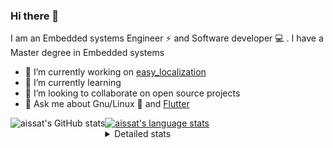 ### Hi there 👋

I am an Embedded systems Engineer ⚡️ and Software developer 💻 . I have a Master degree in Embedded systems
- 🔭 I’m currently working on [easy_localization](https://pub.dev/packages/easy_localization)
- 🌱 I’m currently learning 
- 👯 I’m looking to collaborate on open source projects
- 💬 Ask me about  Gnu/Linux 🐧 and [Flutter](https://flutter.dev) 

<a href="https://profile-summary-for-github.com/user/aissat">
  <img align="left" height="170px" src="https://github-readme-stats.vercel.app/api?username=aissat&show_icons=true&line_height=27&count_private=true&include_all_commits=true" alt="aissat's GitHub stats"/>
  <img src="https://github-readme-stats.vercel.app/api/top-langs/?username=aissat&hide_langs_below=5&layout=compact" alt="aissat's language stats"/>
</a>

<details>
<summary>Detailed stats</summary>
 

### 🧐 Waka Stats

<!--START_SECTION:waka-->
![Code Time](http://img.shields.io/badge/Code%20Time-4%2C555%20hrs%2016%20mins-blue)

![Profile Views](http://img.shields.io/badge/Profile%20Views-2-blue)

![Lines of code](https://img.shields.io/badge/From%20Hello%20World%20I%27ve%20Written--3%20Million%20lines%20of%20code-blue)

**🐱 My GitHub Data** 

> 🏆 109 Contributions in the Year 2022
 > 
> 📦 45.9 kB Used in GitHub's Storage 
 > 
> 💼 Opted to Hire
 > 
> 📜 161 Public Repositories 
 > 
> 🔑 22 Private Repositories  
 > 
**I'm a Night 🦉** 

```text
🌞 Morning    16 commits     █░░░░░░░░░░░░░░░░░░░░░░░░   3.99% 
🌆 Daytime    84 commits     █████░░░░░░░░░░░░░░░░░░░░   20.95% 
🌃 Evening    144 commits    █████████░░░░░░░░░░░░░░░░   35.91% 
🌙 Night      157 commits    █████████░░░░░░░░░░░░░░░░   39.15%

```
📅 **I'm Most Productive on Friday** 

```text
Monday       19 commits     █░░░░░░░░░░░░░░░░░░░░░░░░   4.74% 
Tuesday      74 commits     ████░░░░░░░░░░░░░░░░░░░░░   18.45% 
Wednesday    47 commits     ███░░░░░░░░░░░░░░░░░░░░░░   11.72% 
Thursday     34 commits     ██░░░░░░░░░░░░░░░░░░░░░░░   8.48% 
Friday       82 commits     █████░░░░░░░░░░░░░░░░░░░░   20.45% 
Saturday     64 commits     ████░░░░░░░░░░░░░░░░░░░░░   15.96% 
Sunday       81 commits     █████░░░░░░░░░░░░░░░░░░░░   20.2%

```


📊 **This Week I Spent My Time On** 

```text
⌚︎ Time Zone: Africa/Algiers

💬 Programming Languages: 
Python                   0 secs              █████████████████████████   100.0%

🔥 Editors: 
VS Code                  0 secs              █████████████████████████   100.0%

💻 Operating System: 
Linux                    0 secs              █████████████████████████   100.0%

```

**I Mostly Code in Dart** 

```text
Dart                     24 repos            ████████░░░░░░░░░░░░░░░░░   32.43% 
TypeScript               7 repos             ██░░░░░░░░░░░░░░░░░░░░░░░   9.46% 
Shell                    6 repos             ██░░░░░░░░░░░░░░░░░░░░░░░   8.11% 
C++                      6 repos             ██░░░░░░░░░░░░░░░░░░░░░░░   8.11% 
PHP                      5 repos             █░░░░░░░░░░░░░░░░░░░░░░░░   6.76%

```


**Timeline**

![Chart not found](https://raw.githubusercontent.com/aissat/aissat/master/charts/bar_graph.png) 


 Last Updated on 13/09/2022 00:43:17 UTC
<!--END_SECTION:waka-->

</details>
